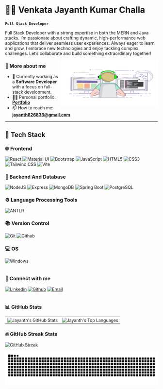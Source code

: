 # 🏄‍♂️ Venkata Jayanth Kumar Challa 

**`Full Stack Developer`**

Full Stack Developer with a strong expertise in both the MERN and Java stacks. I’m passionate about crafting dynamic, high-performance web applications that deliver seamless user experiences. Always eager to learn and grow, I embrace new technologies and enjoy tackling complex challenges. Let’s collaborate and build something extraordinary together!

<img align="right" height="153" width="320" src="https://raw.githubusercontent.com/mikonoid/mikonoid/main/images/gifs/coder3.gif"/>

### 🚀 More about me

- 🌱 Currently working as a **Software Developer** with a focus on full-stack development.
- 👨‍💻 Personal portfolio: **<a href="https://jayanth-portfolio007.netlify.app/">Portfolio</a>**
- 📫 How to reach me: **jayanth826833@gmail.com**

---

## 🧰 Tech Stack

### 🌐 Frontend

![React](https://img.shields.io/badge/react-%2320232a.svg?style=for-the-badge&logo=react&logoColor=%2361DAFB)
![Material UI](https://img.shields.io/badge/Material%20UI-%230081CB.svg?style=for-the-badge&logo=mui&logoColor=white)
![Bootstrap](https://img.shields.io/badge/Bootstrap-%23563D7C.svg?style=for-the-badge&logo=bootstrap&logoColor=white)
![JavaScript](https://img.shields.io/badge/javascript-%23323330.svg?style=for-the-badge&logo=javascript&logoColor=%23F7DF1E)
![HTML5](https://img.shields.io/badge/html5-%23E34F26.svg?style=for-the-badge&logo=html5&logoColor=white)
![CSS3](https://img.shields.io/badge/css3-%231572B6.svg?style=for-the-badge&logo=css3&logoColor=white)
![Tailwind CSS](https://img.shields.io/badge/tailwind%20css-%2335495e.svg?style=for-the-badge&logo=tailwindcss&logoColor=%234FC08D)
![Vite](https://img.shields.io/badge/Vite-B73BFE?style=for-the-badge&logo=vite&logoColor=FFD62E)
<br/>

### 🔧 Backend And Database

![NodeJS](https://img.shields.io/badge/node.js-6DA55F?style=for-the-badge&logo=node.js&logoColor=white)
![Express](https://img.shields.io/badge/express-%23CC0000.svg?style=for-the-badge&logo=express&logoColor=white)
![MongoDB](https://img.shields.io/badge/MongoDB-4EA94B?style=for-the-badge&logo=mongodb&logoColor=white)
![Spring Boot](https://img.shields.io/badge/Spring%20Boot-%236DB33F.svg?style=for-the-badge&logo=springboot&logoColor=white)
![PostgreSQL](https://img.shields.io/badge/PostgreSQL-%23336791.svg?style=for-the-badge&logo=postgresql&logoColor=white)
<br/>

### ⚙ Language Processing Tools

![ANTLR](https://img.shields.io/badge/ANTLR-%23FF6F00.svg?style=for-the-badge&logo=antlr&logoColor=white)
<br/>

### 📚 Version Control
![Git](https://img.shields.io/badge/GIT-E44C30?style=for-the-badge&logo=git&logoColor=white)
![Github](https://img.shields.io/badge/github-black.svg?style=for-the-badge&logo=github&logoColor=white)
<br/>

### 💻 OS
![Windows](https://img.shields.io/badge/Windows-0078D6?style=for-the-badge&logo=windows&logoColor=white)
<br/>

#

### 🔗 Connect with me
[![Linkedin](https://img.shields.io/badge/linked%20in-blue.svg?style=for-the-badge&logo=linkedin&logoColor=white)](https://www.linkedin.com/in/jayanth-kumar-ch-35b59a199/)
[![Github](https://img.shields.io/badge/github-black.svg?style=for-the-badge&logo=github&logoColor=white)](https://github.com/JaYanth007-Dev/)
[![Email](https://img.shields.io/badge/email-red.svg?style=for-the-badge&logo=gmail&logoColor=white)](mailto:jayanth826833@gmail.com)

#

### 📊 GitHub Stats

<table>
  <tr>
    <td><img src="https://github-readme-stats.vercel.app/api?username=JaYanth007-Dev&show_icons=true&locale=en&theme=highcontrast&hide_border=true&count_private=true" alt="Jayanth's GitHub Stats" /></td>
    <td><img src="https://github-readme-stats.vercel.app/api/top-langs?username=JaYanth007-Dev&show_icons=true&locale=en&layout=compact&theme=highcontrast&hide_border=true" alt="Jayanth's Top Languages" /></td>
  </tr>
</table>


### 🔥 GitHub Streak Stats

[![GitHub Streak](https://github-readme-streak-stats.herokuapp.com/?user=JaYanth007-Dev&theme=highcontrast)](https://git.io/streak-stats)

<picture>
  <source media="(prefers-color-scheme: dark)" srcset="https://raw.githubusercontent.com/JaYanth007-Dev/JaYanth007-Dev/output/github-snake-dark.svg" />
  <source media="(prefers-color-scheme: light)" srcset="https://raw.githubusercontent.com/JaYanth007-Dev/JaYanth007-Dev/output/github-snake.svg" />
  <img alt="github-snake" src="https://raw.githubusercontent.com/JaYanth007-Dev/JaYanth007-Dev/output/github-snake.svg" />
</picture>



